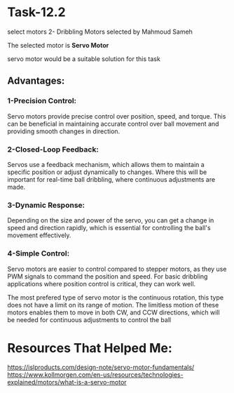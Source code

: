 # Task-12.2
select motors
2- Dribbling Motors selected by Mahmoud Sameh

The selected motor is **Servo Motor**

servo motor would be a suitable solution for this task

## Advantages:

### 1-Precision Control:
Servo motors provide precise control over position, speed, and torque. This can be beneficial in maintaining accurate control over ball movement and providing smooth changes in direction.

### 2-Closed-Loop Feedback:
Servos use a feedback mechanism, which allows them to maintain a specific position or adjust dynamically to changes. Where this will be important for real-time ball dribbling, where continuous adjustments are made.

### 3-Dynamic Response:
Depending on the size and power of the servo, you can get a change in speed and direction rapidly, which is essential for controlling the ball's movement effectively.

### 4-Simple Control:
Servo motors are easier to control compared to stepper motors, as they use PWM signals to command the position and speed. For basic dribbling applications where position control is critical, they can work well.

The most prefered type of servo motor is the continuous rotation, this type does not have a limit on its range of motion. The limitless motion of these motors enables them to move in both CW, and CCW directions, which will be needed for continuous adjustments to control the ball

# Resources That Helped Me:
https://islproducts.com/design-note/servo-motor-fundamentals/
https://www.kollmorgen.com/en-us/resources/technologies-explained/motors/what-is-a-servo-motor
